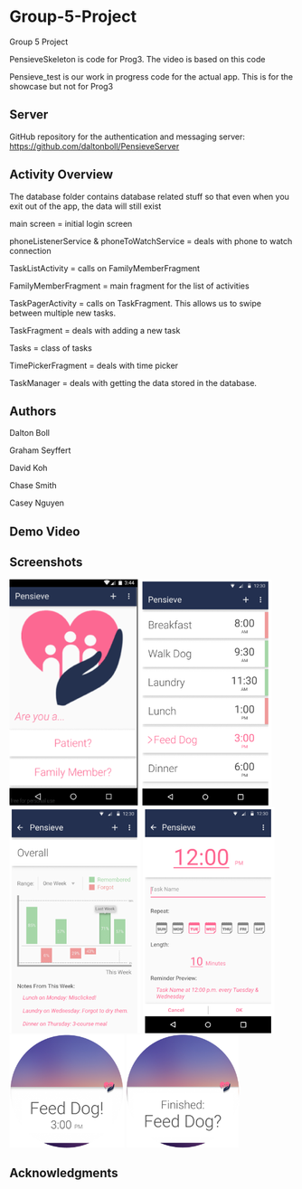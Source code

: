 # Group-5-Project
Group 5 Project

PensieveSkeleton is code for Prog3. The video is based on this code

Pensieve_test is our work in progress code for the actual app. This is for the showcase but not for Prog3

## Server
GitHub repository for the authentication and messaging server: https://github.com/daltonboll/PensieveServer

## Activity Overview
The database folder contains database related stuff so that even when you exit out of the app, the data will still exist

main screen = initial login screen

phoneListenerService & phoneToWatchService = deals with phone to watch connection

TaskListActivity = calls on FamilyMemberFragment

FamilyMemberFragment = main fragment for the list of activities

TaskPagerActivity = calls on TaskFragment. This allows us to swipe between multiple new tasks.

TaskFragment = deals with adding a new task

Tasks = class of tasks

TimePickerFragment = deals with time picker

TaskManager = deals with getting the data stored in the database.


## Authors

Dalton Boll

Graham Seyffert

David Koh

Chase Smith 

Casey Nguyen


## Demo Video


## Screenshots

<img src="Screenshot/Start.png" height="400" alt="Screenshot"/>
<img src="Screenshot/Task.png" height="400" alt="Screenshot"/>
<img src="Screenshot/Weekly_summary.png" height="400" alt="Screenshot"/>
<img src="Screenshot/Set_task.png" height="400" alt="Screenshot"/>

<img src="Screenshot/Reminder.png" height="200" alt="Screenshot"/>
<img src="Screenshot/Confirmation.png" height="200" alt="Screenshot"/>



## Acknowledgments
